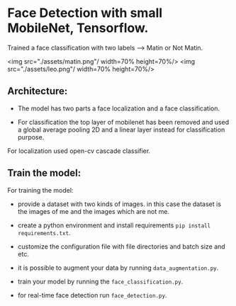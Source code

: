 # Face Detection with small MobileNet, Tensorflow.
Trained a face classification with two labels --> Matin or Not Matin.

<img src="./assets/matin.png"/ width=70% height=70%/> <img src="./assets/leo.png"/ width=70% height=70%/>

## Architecture:
- The model has two parts a face localization and a face classification.

- For classification the top layer of mobilenet has been removed and used a global average pooling 2D and a linear layer instead for classification purpose.

For localization used open-cv cascade classifier.

## Train the model:
For training the model:

- provide a dataset with two kinds of images. in this case the dataset is the images of me and the images which are not me.

- create a python environment and install requirements ```pip install requirements.txt```.

- customize the configuration file with file directories and batch size and etc.

- it is possible to augment your data by running ```data_augmentation.py```.

- train your model by running the ```face_classification.py```.

- for real-time face detection run ```face_detection.py```.


